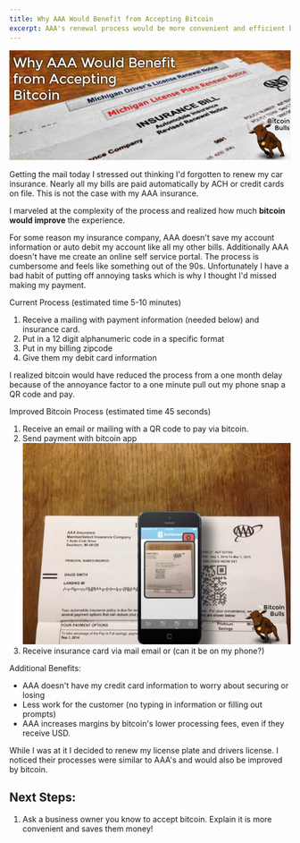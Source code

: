```yaml
---
title: Why AAA Would Benefit from Accepting Bitcoin
excerpt: AAA's renewal process would be more convenient and efficient by using bitcoin. This post describes the current process and how a bitcoin process would be more convenient for customers.
---
```


![my renewal papers](/images/why-aaa-would-benefit-from-bitcoin.jpg)

Getting the mail today I stressed out thinking I'd forgotten to renew my car insurance. Nearly all my bills are paid automatically by ACH or credit cards on file. This is not the case with my AAA insurance. 

I marveled at the complexity of the process and realized how much **bitcoin would improve** the experience.

For some reason my insurance company, AAA doesn't save my account information or auto debit my account like all my other bills. Additionally AAA doesn't have me create an online self service portal. The process is cumbersome and feels like something out of the 90s. Unfortunately I have a bad habit of putting off annoying tasks which is why I thought I'd missed making my payment.

Current Process (estimated time 5-10 minutes)

 1. Receive a mailing with payment information (needed below) and insurance card.
 2. Put in a 12 digit alphanumeric code in a specific format
 3. Put in my billing zipcode
 4. Give them my debit card information

I realized bitcoin would have reduced the process from a one month delay because of the annoyance factor to a one minute pull out my phone snap a QR code and pay.

Improved Bitcoin Process (estimated time 45 seconds)

 1. Receive an email or mailing with a QR code to pay via bitcoin.
 2. Send payment with bitcoin app
    ![Updated renewal process](/images/why-aaa-would-benefit-from-bitcoin-new-process.jpg)
 3. Receive insurance card via mail email or (can it be on my phone?)

Additional Benefits:

 * AAA doesn't have my credit card information to worry about securing or losing
 * Less work for the customer (no typing in information or filling out prompts)
 * AAA increases margins by bitcoin's lower processing fees, even if they receive USD.

While I was at it I decided to renew my license plate and drivers license. I noticed their processes were similar to AAA's and would also be improved by bitcoin.

## Next Steps:

 1. Ask a business owner you know to accept bitcoin. Explain it is more convenient and saves them money!